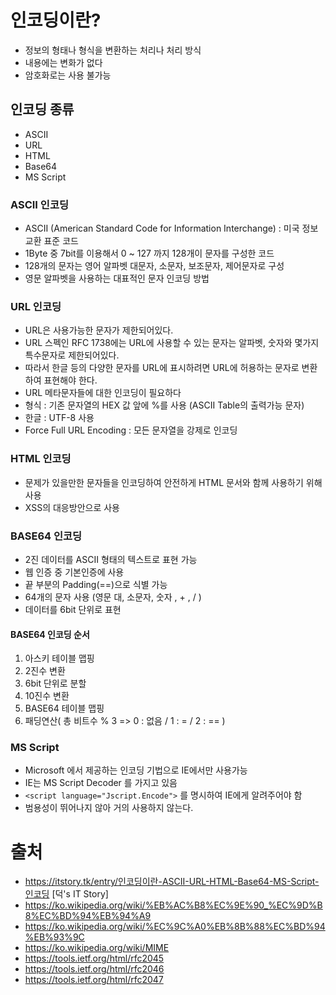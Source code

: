 # 인코딩이란?

- 정보의 형태나 형식을 변환하는 처리나 처리 방식
- 내용에는 변화가 없다
- 암호화로는 사용 불가능


## 인코딩 종류

- ASCII
- URL
- HTML
- Base64
- MS Script


### ASCII 인코딩

- ASCII (American Standard Code for Information Interchange) : 미국 정보교환 표준 코드
- 1Byte 중 7bit를 이용해서 0 ~ 127 까지 128개이 문자를 구성한 코드
- 128개의 문자는 영어 알파벳 대문자, 소문자, 보조문자, 제어문자로 구성
- 영문 알파벳을 사용하는 대표적인 문자 인코딩 방법


### URL 인코딩

- URL은 사용가능한 문자가 제한되어있다.
- URL 스펙인 RFC 1738에는 URL에 사용할 수 있는 문자는 알파벳, 숫자와 몇가지 특수문자로 제한되어있다.
- 따라서 한글 등의 다양한 문자를 URL에 표시하려면 URL에 허용하는 문자로 변환하여 표현해야 한다.
- URL 메타문자들에 대한 인코딩이 필요하다
- 형식 : 기존 문자열의 HEX 값 앞에 %를 사용 (ASCII Table의 출력가능 문자)
- 한글 : UTF-8 사용
- Force Full URL Encoding : 모든 문자열을 강제로 인코딩


### HTML 인코딩

- 문제가 있을만한 문자들을 인코딩하여 안전하게 HTML 문서와 함께 사용하기 위해 사용
- XSS의 대응방안으로 사용


### BASE64 인코딩

- 2진 데이터를 ASCII 형태의 텍스트로 표현 가능
- 웹 인증 중 기본인증에 사용
- 끝 부분의 Padding(==)으로 식별 가능
- 64개의 문자 사용 (영문 대, 소문자, 숫자 , + , / )
- 데이터를 6bit 단위로 표현

#### BASE64 인코딩 순서 

1. 아스키 테이블 맵핑
2. 2진수 변환
3. 6bit 단위로 분할
4. 10진수 변환
5. BASE64 테이블 맵핑
6. 패딩연산( 총 비트수 % 3 => 0 : 없음 / 1 : = / 2 : == )


### MS Script

- Microsoft 에서 제공하는 인코딩 기법으로 IE에서만 사용가능
- IE는 MS Script Decoder 를 가지고 있음
- ```<script language="Jscript.Encode">``` 를 명시하여 IE에게 알려주어야 함
- 범용성이 뛰어나지 않아 거의 사용하지 않는다.

# 출처
- https://itstory.tk/entry/인코딩이란-ASCII-URL-HTML-Base64-MS-Script-인코딩 [덕's IT Story]
- https://ko.wikipedia.org/wiki/%EB%AC%B8%EC%9E%90_%EC%9D%B8%EC%BD%94%EB%94%A9
- https://ko.wikipedia.org/wiki/%EC%9C%A0%EB%8B%88%EC%BD%94%EB%93%9C
- https://ko.wikipedia.org/wiki/MIME
- https://tools.ietf.org/html/rfc2045
- https://tools.ietf.org/html/rfc2046
- https://tools.ietf.org/html/rfc2047
